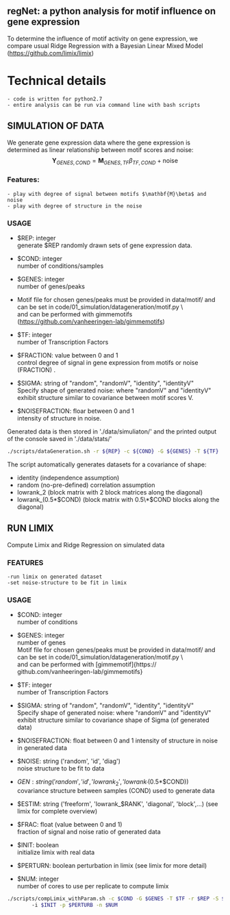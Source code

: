 ## regNet: a python analysis for motif influence on gene expression

To determine the influence of motif activity on gene expression, we compare usual Ridge Regression with a Bayesian Linear Mixed Model (https://github.com/limix/limix)

# Technical details
    - code is written for python2.7
    - entire analysis can be run via command line with bash scripts



## SIMULATION OF DATA
We generate gene expression data where the gene expression is determined as linear relationship between motif scores and noise:
    $$\mathbf{Y}_{GENES, COND} = \mathbf{M}_{GENES, TF} \beta_{TF, COND} + \text{noise}$$
    
### Features:
    - play with degree of signal between motifs $\mathbf{M}\beta$ and noise
    - play with degree of structure in the noise

### USAGE
*  $REP:  integer   
    generate $REP randomly drawn sets of gene expression data.

* $COND:    integer   
    number of conditions/samples
    
* $GENES:   integer   
    number of genes/peaks
    
*  Motif file for chosen genes/peaks must be provided in data/motif/ and can be set in 
            code/01_simulation/datageneration/motif.py \\\
   and can be performed with gimmemotifs (https://github.com/vanheeringen-lab/gimmemotifs)

* $TF:  integer   
    number of Transcription Factors

*  $FRACTION: value between 0 and 1   
    control degree of signal in gene expression from motifs or noise (FRACTION) .


* $SIGMA: string of 
   "random", "randomV", "identity", "identityV"    
    Specify shape of generated noise: 
            where "randomV" and "identityV" exhibit structure similar to covariance 
            between motif scores V. 
*  $NOISEFRACTION: floar between 0 and 1   
intensity of structure in noise.
   
Generated data is then stored in './data/simuliaton/' and the printed output of the console saved in './data/stats/' 
        
 ```bash
 ./scripts/dataGeneration.sh -r ${REP} -c ${COND} -G ${GENES} -T ${TF}  -S ${SIGMA} -f ${FRACTION} -N ${NOISEFRACTION}
 ```

The script automatically generates datasets for a covariance of shape:
- identity (independence assumption)
- random  (no-pre-defined) correlation assumption
- lowrank_2 (block matrix with 2 block matrices along the diagonal)
- lowrank_(0.5\*$COND) (block matrix with 0.5\*$COND blocks along the diagonal)

## RUN LIMIX

Compute Limix and Ridge Regression on simulated data


### FEATURES
    -run limix on generated dataset
    -set noise-structure to be fit in limix
 

### USAGE
* $COND:    integer   
    number of conditions
    
* $GENES:   integer   
    number of genes   
    Motif file for chosen genes/peaks must be provided in data/motif/ and can be set in 
            code/01_simulation/datageneration/motif.py \\\
   and can be performed with [gimmemotif]{https://
github.com/vanheeringen-lab/gimmemotifs}

* $TF:  integer   
    number of Transcription Factors
    
* $SIGMA: string of 
   "random", "randomV", "identity", "identityV"    
    Specify shape of generated noise: 
            where "randomV" and "identityV" exhibit structure similar to covariance 
    shape of Sigma (of generated data)

* $NOISEFRACTION:   float between 0 and 1 
  intensity of structure in noise in generated data
   
* $NOISE:      string ('random', 'id', 'diag')   
    noise structure to be fit to data
    
* $GEN: string ('random', 'id', 'lowrank_2', 'lowrank_'$(0.5\*$COND))   
    covariance structure between samples (COND) used to generate data
    
* $ESTIM: string ('freeform', 'lowrank_$RANK', 'diagonal', 'block',...) (see limix for complete overview)

* $FRAC:    float (value between 0 and 1)   
    fraction of signal and noise ratio of generated data
    
* $INIT:    boolean   
    initialize limix with real data
  
* $PERTURN: boolean 
    perturbation in limix (see limix for more detail)
   
* $NUM:     integer   
    number of cores to use per replicate to compute limix
   
```bash
./scripts/compLimix_withParam.sh -c $COND -G $GENES -T $TF -r $REP -S $SIGMA	-N $NOISEFRACTION -E $NOISE	-g $GEN -e $ESTIM -f $FRAC
		-i $INIT -p $PERTURB -n $NUM 
```

